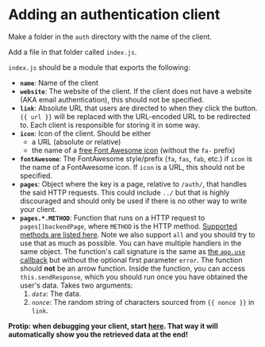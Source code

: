 # Adding an authentication client

Make a folder in the `auth` directory with the name of the client.

Add a file in that folder called `index.js`.

`index.js` should be a module that exports the following:

-   **`name`**: Name of the client
-   **`website`**: The website of the client. If the client does not have a website (AKA email authentication), this should not be specified.
-   **`link`**: Absolute URL that users are directed to when they click the button. `{{ url }}` will be replaced with the URL-encoded URL to be redirected to. Each client is responsible for storing it in some way.
-   **`icon`**: Icon of the client. Should be either
    -   a URL (absolute or relative)
    -   the name of a [free Font Awesome icon](https://fontawesome.com/icons?m=free) (without the `fa-` prefix)
-   **`fontAwesome`**: The FontAwesome style/prefix (`fa`, `fas`, `fab`, etc.) if `icon` is the name of a FontAwesome icon. If `icon` is a URL, this should not be specified.
-   **`pages`**: Object where the key is a page, relative to `/auth/`, that handles the said HTTP requests. This could include `../` but that is highly discouraged and should only be used if there is no other way to write your client.
-   **`pages.*.METHOD`**: Function that runs on a HTTP request to `pages[]backendPage`, where `METHOD` is the HTTP method. [Supported methods are listed here](http://expressjs.com/en/api.html#routing-methods). Note we also support `all` and you should try to use that as much as possible. You can have multiple handlers in the same object. The function's call signature is the same as [the `app.use` callback](http://expressjs.com/en/api.html#middleware-callback-function-examples) but without the optional first parameter `error`. The function should **not** be an arrow function. Inside the function, you can access `this.sendResponse`, which you should run once you have obtained the user's data. Takes two arguments:
    1. _`data`_: The data.
    2. _`nonce`_: The random string of characters sourced from `{{ nonce }}` in `link`.

**Protip: when debugging your client, start [here](http://localhost:3000/auth?url=http%3A%2F%2Flocalhost:3000%2Fbackend%2Fget_data). That way it will automatically show you the retrieved data at the end!**
